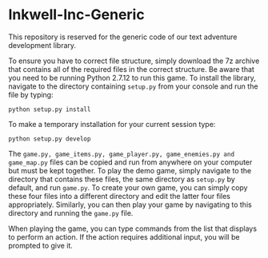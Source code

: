# Inkwell-Inc-Generic
 This repository is reserved for the generic code of our text adventure development library.

 To ensure you have to correct file structure, simply download the 7z archive that contains all of the required files in the correct structure. Be aware that you need to be running Python 2.7.12 to run this game. To install the library, navigate to the directory containing ```setup.py``` from your console and run the file by typing:

    python setup.py install

 To make a temporary installation for your current session type:

    python setup.py develop

 The ```game.py, game_items.py, game_player.py, game_enemies.py and game_map.py``` files can be copied and run from anywhere on your computer but must be kept together. To play the demo game, simply navigate to the directory that contains these files, the same directory as ```setup.py``` by default, and run ```game.py```. To create your own game, you can simply copy these four files into a different directory and edit the latter four files appropriately. Similarly, you can then play your game by navigating to this directory and running the ```game.py``` file.

 When playing the game, you can type commands from the list that displays to perform an action. If the action requires additional input, you will be prompted to give it.
